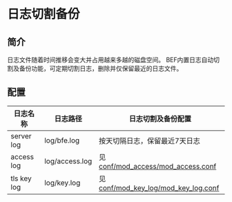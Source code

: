 # 日志切割备份

## 简介 

日志文件随着时间推移会变大并占用越来多越的磁盘空间。
BEF内置日志自动切割及备份功能，可定期切割日志，删除并仅保留最近的日志文件。

## 配置

| 日志名称    |  日志路径      | 日志切割及备份配置                |
| ----------- | -------------- | --------------------------------- |
| server log  | log/bfe.log    | 按天切隔日志，保留最近7天日志     |
| access log  | log/access.log | 见[conf/mod_access/mod_access.conf](../modules/mod_access/mod_access.md) |
| tls key log | log/key.log    | 见[conf/mod_key_log/mod_key_log.conf](../modules/mod_key_log/mod_key_log.md) |
